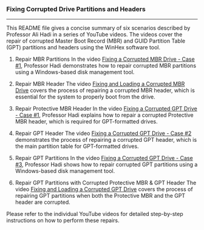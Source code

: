 ### Fixing Corrupted Drive Partitions and Headers
____
This README file gives a concise summary of six scenarios described by Professor Ali Hadi in a series of YouTube videos. The videos cover the repair of corrupted Master Boot Record (MBR) and GUID Partition Table (GPT) partitions and headers using the WinHex software tool.

1. Repair MBR Partitions
In the video [Fixing a Corrupted MBR Drive - Case #1](https://www.youtube.com/watch?v=w2wcW3rcXro&t=1s), Professor Hadi demonstrates how to repair corrupted MBR partitions using a Windows-based disk management tool.

2. Repair MBR Header
The video [Fixing and Loading a Corrupted MBR Drive](https://www.youtube.com/watch?v=bKCp67GcN0M) covers the process of repairing a corrupted MBR header, which is essential for the system to properly boot from the drive.

3. Repair Protective MBR Header
In the video [Fixing a Corrupted GPT Drive - Case #1](https://www.youtube.com/watch?v=JfQh60ZtAY0), Professor Hadi explains how to repair a corrupted Protective MBR header, which is required for GPT-formatted drives.

4. Repair GPT Header
The video [Fixing a Corrupted GPT Drive - Case #2](https://www.youtube.com/watch?v=Epx_6985uuk) demonstrates the process of repairing a corrupted GPT header, which is the main partition table for GPT-formatted drives.

5. Repair GPT Partitions
In the video [Fixing a Corrupted GPT Drive - Case #3](https://www.youtube.com/watch?v=1DZFcsVNxYM&t=1s), Professor Hadi shows how to repair corrupted GPT partitions using a Windows-based disk management tool.

6. Repair GPT Partitions with Corrupted Protective MBR & GPT Header
The video [Fixing and Loading a Corrupted GPT Drive](https://www.youtube.com/watch?v=HcvnmsjDa2Q) covers the process of repairing GPT partitions when both the Protective MBR and the GPT header are corrupted.

Please refer to the individual YouTube videos for detailed step-by-step instructions on how to perform these repairs.
